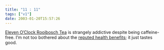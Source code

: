 ```yaml
---
title: "11 : 11"
tags: ["v1"]
date: 2003-01-20T15:57:26
---
```


[Eleven O&#8217;Clock Rooibosch Tea][1] is strangely addictive despite being caffeine-free. I&#8217;m not too bothered about the [reputed health benefits][2]; it just tastes good.

[1]: http://www.rooiboschtea.com/
[2]: http://www.everything2.com/index.pl?node=rooibosch "Everything2: Rooibosch"
